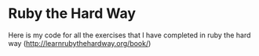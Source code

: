 Ruby the Hard Way 
=================

Here is my code for all the exercises that I have completed in ruby the hard way (http://learnrubythehardway.org/book/)
